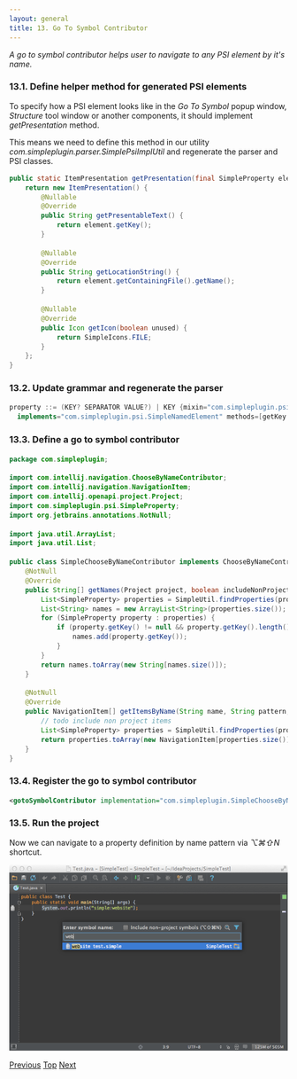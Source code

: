 ```yaml
---
layout: general
title: 13. Go To Symbol Contributor
---
```


*A go to symbol contributor helps user to navigate to any PSI element by it's name.*

### 13.1. Define helper method for generated PSI elements

To specify how a PSI element looks like in the *Go To Symbol* popup window, *Structure* tool window or another components, it should implement *getPresentation* method.

This means we need to define this method in our utility *com.simpleplugin.parser.SimplePsiImplUtil* and regenerate the parser and PSI classes.

```java
public static ItemPresentation getPresentation(final SimpleProperty element) {
    return new ItemPresentation() {
        @Nullable
        @Override
        public String getPresentableText() {
            return element.getKey();
        }

        @Nullable
        @Override
        public String getLocationString() {
            return element.getContainingFile().getName();
        }

        @Nullable
        @Override
        public Icon getIcon(boolean unused) {
            return SimpleIcons.FILE;
        }
    };
}
```

### 13.2. Update grammar and regenerate the parser

```java
property ::= (KEY? SEPARATOR VALUE?) | KEY {mixin="com.simpleplugin.psi.impl.SimpleNamedElementImpl"
  implements="com.simpleplugin.psi.SimpleNamedElement" methods=[getKey getValue getName setName getNameIdentifier getPresentation]}
```

### 13.3. Define a go to symbol contributor

```java
package com.simpleplugin;

import com.intellij.navigation.ChooseByNameContributor;
import com.intellij.navigation.NavigationItem;
import com.intellij.openapi.project.Project;
import com.simpleplugin.psi.SimpleProperty;
import org.jetbrains.annotations.NotNull;

import java.util.ArrayList;
import java.util.List;

public class SimpleChooseByNameContributor implements ChooseByNameContributor {
    @NotNull
    @Override
    public String[] getNames(Project project, boolean includeNonProjectItems) {
        List<SimpleProperty> properties = SimpleUtil.findProperties(project);
        List<String> names = new ArrayList<String>(properties.size());
        for (SimpleProperty property : properties) {
            if (property.getKey() != null && property.getKey().length() > 0) {
                names.add(property.getKey());
            }
        }
        return names.toArray(new String[names.size()]);
    }

    @NotNull
    @Override
    public NavigationItem[] getItemsByName(String name, String pattern, Project project, boolean includeNonProjectItems) {
        // todo include non project items
        List<SimpleProperty> properties = SimpleUtil.findProperties(project, name);
        return properties.toArray(new NavigationItem[properties.size()]);
    }
}
```

### 13.4. Register the go to symbol contributor

```xml
<gotoSymbolContributor implementation="com.simpleplugin.SimpleChooseByNameContributor"/>
```

### 13.5. Run the project

Now we can navigate to a property definition by name pattern via *⌥⌘⇧N* shortcut.

![Go To Symbol](img/go_to_symbol.png)

[Previous](folding_builder.html)
[Top](../custom_language_support_tutorial.html)
[Next](structure_view_factory.html)
